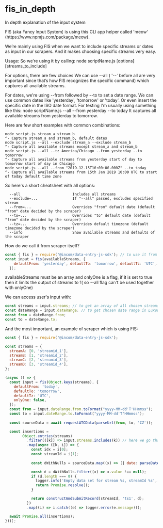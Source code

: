 # fis_in_depth
In depth explanation of the input system

FIS (aka Fancy Input System) is using this CLI app helper called 'meow' (https://www.npmjs.com/package/meow).

We’re mainly using FIS when we want to include specific streams or dates as input in our scrapers. And it makes choosing specific streams very easy.

Usage:
So we're using it by calling:
node scriptName.js [options] [streams_to_include]

For options, there are few choices
We can use --all ( '--' before all are very important since that’s how FIS recognizes the specific command) which captures all available streams. 

For dates, we're using --from followed by --to to set a date range.
We can use common dates like 'yesterday', 'tomorrow' or 'today'. Or even insert the specific date in the ISO date format.
For testing I'm usually using something like this: 
node scriptName.js --all --from yesterday --to today
It captures all available streams from yesterday to tomorrow.

Here are few short examples with common combinations:
```
node script.js stream_a stream_b
^- Capture stream_a and stream_b, default dates
node script.js --all --exclude stream_a --exclude stream_b
^- Capture all available streams except stream_a and stream_b
node script.js --all --tz America/Chicago --from yesterday --to tomorrow
^- Capture all available streams from yesterday start of day to tomorrow start of day in Chicago
node script.js --all --from "2019-12-15T10:00:00.000Z" --to today
^- Capture all available streams from 15th Jan 2019 10:00 UTC to start of today default time zone
```
So here's a short cheatsheet with all options:
```
  --all                        Includes all streams
  --exclude=...                If "--all" passed, excludes specified stream
  --from=...                   Overrides "from" default date (default "from" date decided by the scraper)
  --to=...                     Overrides "to" default date (default "from" date decided by the scraper)
  --tz=...                     Overrides default timezone (default timezone decided by the scraper)
  --info                       Show available streams and defaults of the scraper
```

How do we call it from scraper itself?
```javascript 
const { fis } = require('@incom/data-entry-js-sdk'); // to use it from our SDK
const input = fis(availableStreams, {
    defaultFrom: 'yesterday', defaultTo: 'tomorrow', defaultTz: 'UTC', onlyOne: false,
  });
```
availableStreams must be an array and onlyOne is a flag, if it is set to true then it limits the output of streams to 1( so --all flag can't be used together with onlyOne)

We can access user's input with:
```javascript
const streams = input.streams; // to get an array of all chosen streams
const dateRange = input.dateRange; // to get chosen date range in Luxon's DateTime format
const from = dateRange.from;
const to = dateRange.to;
```
And the most important, an example of scraper which is using FIS:
```javascript 
const { fis } = require('@incom/data-entry-js-sdk');

const streams = {
  streamA: [0, 'streamid_1'],
  streamB: [1, 'streamid_2'],
  streamC: [2, 'streamid_3'],
  streamD: [3, 'streamid_4'],
};

(async () => {
  const input = fis(Object.keys(streams), {
    defaultFrom: 'today',
    defaultTo: 'tomorrow',
    defaultTz: 'UTC',
    onlyOne: false,
  });
  const from = input.dateRange.from.toFormat("yyyy-MM-dd'T'HHmmss");
  const to = input.dateRange.to.toFormat("yyyy-MM-dd'T'HHmmss");
  
  const sourceData = await requestATCData(parseUrl(from, to, 'CZ'));

  const insertions = 
        Object.entries(streams)
          .filter(([k]) => input.streams.includes(k)) // here we go through all chosen streams
          .map(async ([k, i]) => {
            const idx = i[0];
            const streamId = i[1];
            
            const dWithNulls = sourceData.map((x) => ({ date: parseDate(x.DF, x.TF), value: getValue(x, idx) }));

            const d = dWithNulls.filter((x) => x.value !== null);
            if (d.length === 0) {
              logger.info('Empty data set for stream %s, streamId %s', k, streamId);
              return Promise.resolve();
            }

            return constructAndSubmitRecord(streamId, 'ts1', d);
          })
          .map((i) => i.catch((e) => logger.error(e.message)));

  await Promise.all(insertions);
})();
```

